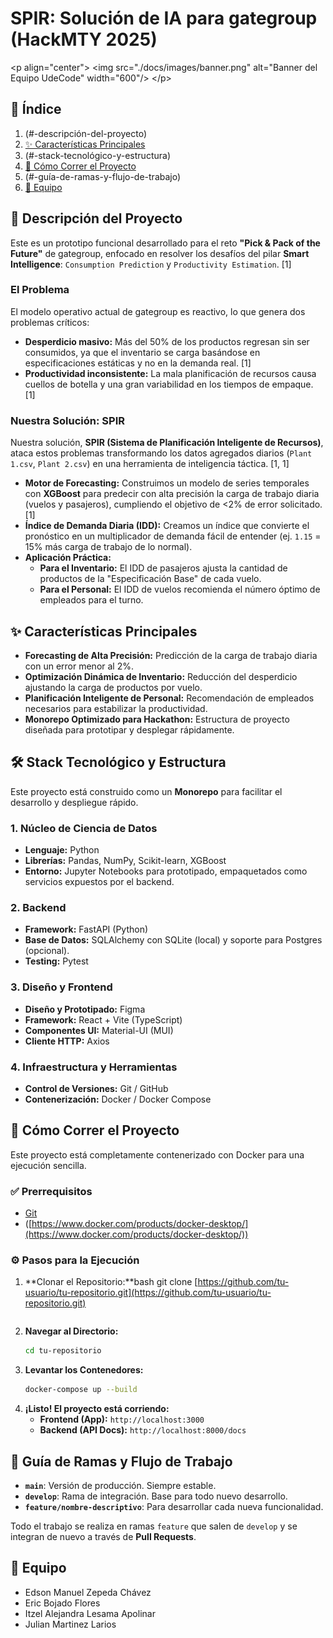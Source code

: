 # SPIR: Solución de IA para gategroup (HackMTY 2025)

\<p align="center"\>
\<img src="./docs/images/banner.png" alt="Banner del Equipo UdeCode" width="600"/\>
\</p\>

## 📜 Índice

1.  (\#-descripción-del-proyecto)
2.  [✨ Características Principales](#-características-principales)
3.  (\#️-stack-tecnológico-y-estructura)
4.  [🚀 Cómo Correr el Proyecto](#-cómo-correr-el-proyecto)
5.  (\#-guía-de-ramas-y-flujo-de-trabajo)
6.  [👥 Equipo](#-equipo)

## 📝 Descripción del Proyecto

Este es un prototipo funcional desarrollado para el reto **"Pick & Pack of the Future"** de gategroup, enfocado en resolver los desafíos del pilar **Smart Intelligence**: `Consumption Prediction` y `Productivity Estimation`. [1]

### El Problema

El modelo operativo actual de gategroup es reactivo, lo que genera dos problemas críticos:

  - **Desperdicio masivo:** Más del 50% de los productos regresan sin ser consumidos, ya que el inventario se carga basándose en especificaciones estáticas y no en la demanda real. [1]
  - **Productividad inconsistente:** La mala planificación de recursos causa cuellos de botella y una gran variabilidad en los tiempos de empaque. [1]

### Nuestra Solución: SPIR

Nuestra solución, **SPIR (Sistema de Planificación Inteligente de Recursos)**, ataca estos problemas transformando los datos agregados diarios (`Plant 1.csv`, `Plant 2.csv`) en una herramienta de inteligencia táctica. [1, 1]

  - **Motor de Forecasting:** Construimos un modelo de series temporales con **XGBoost** para predecir con alta precisión la carga de trabajo diaria (vuelos y pasajeros), cumpliendo el objetivo de \<2% de error solicitado. [1]
  - **Índice de Demanda Diaria (IDD):** Creamos un índice que convierte el pronóstico en un multiplicador de demanda fácil de entender (ej. `1.15` = 15% más carga de trabajo de lo normal).
  - **Aplicación Práctica:**
      - **Para el Inventario:** El IDD de pasajeros ajusta la cantidad de productos de la "Especificación Base" de cada vuelo.
      - **Para el Personal:** El IDD de vuelos recomienda el número óptimo de empleados para el turno.

## ✨ Características Principales

  - **Forecasting de Alta Precisión:** Predicción de la carga de trabajo diaria con un error menor al 2%.
  - **Optimización Dinámica de Inventario:** Reducción del desperdicio ajustando la carga de productos por vuelo.
  - **Planificación Inteligente de Personal:** Recomendación de empleados necesarios para estabilizar la productividad.
  - **Monorepo Optimizado para Hackathon:** Estructura de proyecto diseñada para prototipar y desplegar rápidamente.

## 🛠️ Stack Tecnológico y Estructura

Este proyecto está construido como un **Monorepo** para facilitar el desarrollo y despliegue rápido.

### 1\. Núcleo de Ciencia de Datos

  - **Lenguaje:** Python
  - **Librerías:** Pandas, NumPy, Scikit-learn, XGBoost
  - **Entorno:** Jupyter Notebooks para prototipado, empaquetados como servicios expuestos por el backend.

### 2\. Backend

  - **Framework:** FastAPI (Python)
  - **Base de Datos:** SQLAlchemy con SQLite (local) y soporte para Postgres (opcional).
  - **Testing:** Pytest

### 3\. Diseño y Frontend

  - **Diseño y Prototipado:** Figma
  - **Framework:** React + Vite (TypeScript)
  - **Componentes UI:** Material-UI (MUI)
  - **Cliente HTTP:** Axios

### 4\. Infraestructura y Herramientas

  - **Control de Versiones:** Git / GitHub
  - **Contenerización:** Docker / Docker Compose

## 🚀 Cómo Correr el Proyecto

Este proyecto está completamente contenerizado con Docker para una ejecución sencilla.

### ✅ Prerrequisitos

  - [Git](https://git-scm.com/)
  - ([https://www.docker.com/products/docker-desktop/](https://www.docker.com/products/docker-desktop/))

### ⚙️ Pasos para la Ejecución

1.  \*\*Clonar el Repositorio:\*\*bash
    git clone [https://github.com/tu-usuario/tu-repositorio.git](https://github.com/tu-usuario/tu-repositorio.git)
    ```
    ```
2.  **Navegar al Directorio:**
    ```bash
    cd tu-repositorio
    ```
3.  **Levantar los Contenedores:**
    ```bash
    docker-compose up --build
    ```
4.  **¡Listo\! El proyecto está corriendo:**
      - **Frontend (App):** `http://localhost:3000`
      - **Backend (API Docs):** `http://localhost:8000/docs`

## 🌿 Guía de Ramas y Flujo de Trabajo

  - **`main`**: Versión de producción. Siempre estable.
  - **`develop`**: Rama de integración. Base para todo nuevo desarrollo.
  - **`feature/nombre-descriptivo`**: Para desarrollar cada nueva funcionalidad.

Todo el trabajo se realiza en ramas `feature` que salen de `develop` y se integran de nuevo a través de **Pull Requests**.

## 👥 Equipo

  - Edson Manuel Zepeda Chávez
  - Eric Bojado Flores
  - Itzel Alejandra Lesama Apolinar
  - Julian Martinez Larios

<!-- end list -->

```
```